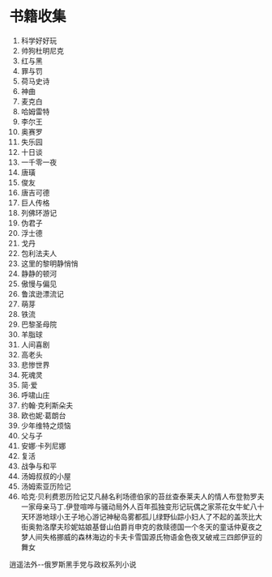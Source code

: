 # 书籍收集
1. 科学好好玩
2. 帅狗杜明尼克
3. 红与黑
4. 罪与罚
5. 荷马史诗
6. 神曲
7. 麦克白
8. 哈姆雷特
9. 李尔王
10. 奥赛罗
11. 失乐园
12. 十日谈
13. 一千零一夜
14. 唐璜
15. 俊友
16. 唐吉可德
17. 巨人传格
18. 列佛环游记
19. 伪君子
20. 浮士德
21. 戈丹
22. 包利法夫人
23. 这里的黎明静悄悄
24. 静静的顿河
25. 傲慢与偏见
26. 鲁滨逊漂流记
27. 萌芽
28. 铁流
29. 巴黎圣母院
30. 羊脂球
31. 人间喜剧
32. 高老头
33. 悲惨世界
34. 死魂灵
35. 简·爱
36. 呼啸山庄
37. 约翰·克利斯朵夫
38. 欧也妮·葛朗台
39. 少年维特之烦恼
40. 父与子
41. 安娜·卡列尼娜
42. 复活
43. 战争与和平
44. 汤姆叔叔的小屋
45. 汤姆索亚历险记
46. 哈克·贝利费恩历险记艾凡赫名利场德伯家的苔丝查泰莱夫人的情人布登勃罗夫一家母亲马丁.伊登喧哗与骚动局外人百年孤独变形记玩偶之家茶花女牛虻八十天环游地球小王子地心游记神秘岛雾都孤儿绿野仙踪小妇人了不起的盖茨比大街奥勃洛摩夫珍妮姑娘基督山伯爵肖申克的救赎德国一个冬天的童话仲夏夜之梦人间失格挪威的森林海边的卡夫卡雪国源氏物语金色夜叉破戒三四郎伊豆的舞女




 

 

 

 

 

逍遥法外--俄罗斯黑手党与政权系列小说
